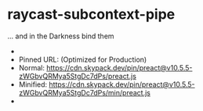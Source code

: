# raycast-subcontext-pipe
... and in the Darkness bind them

 *
 * Pinned URL: (Optimized for Production)
 *   Normal: https://cdn.skypack.dev/pin/preact@v10.5.5-zWGbvQRMya5StgDc7dPs/preact.js
 *   Minified: https://cdn.skypack.dev/pin/preact@v10.5.5-zWGbvQRMya5StgDc7dPs/min/preact.js
 *
